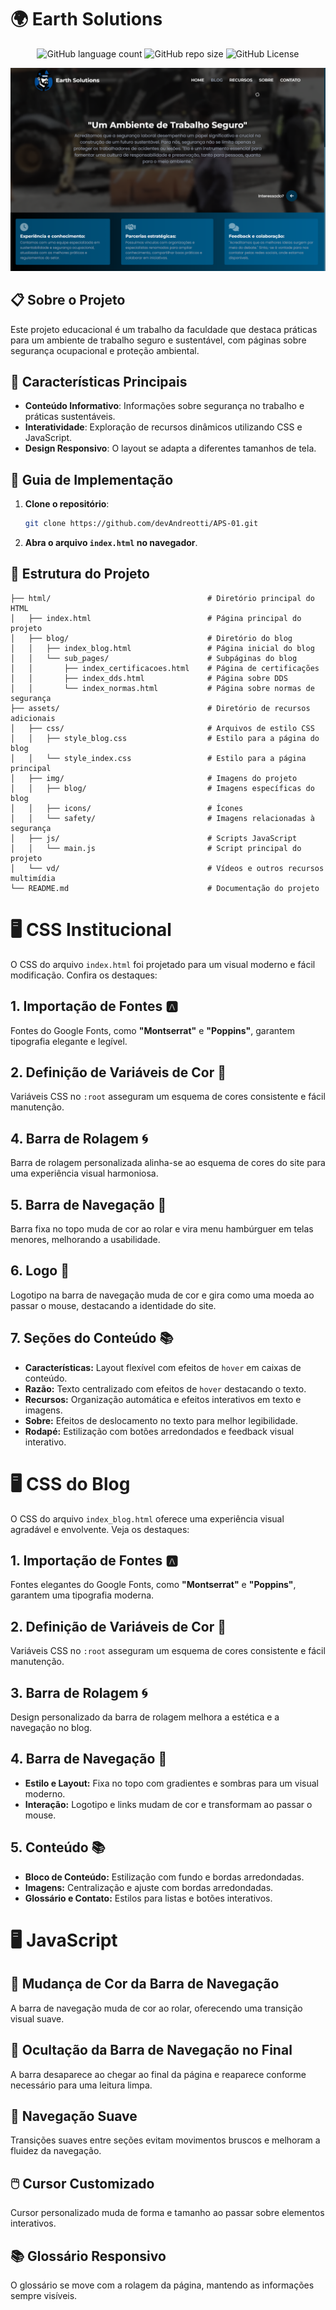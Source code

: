<!-- Projeto Finalizado -->
# 🌍 Earth Solutions
<p align="center">
  <!-- Contador de linguagens do GitHub -->
  <img alt="GitHub language count" src="https://img.shields.io/github/languages/count/devAndreotti/APS-01?color=FFF&labelColor=00547f&style=flat-square">
  <!-- Tamanho do repositório no GitHub -->
  <img alt="GitHub repo size" src="https://img.shields.io/github/repo-size/devAndreotti/APS-01?color=FFF&labelColor=00547f&style=flat-square">
  <!-- Licença do GitHub -->
  <img alt="GitHub License" src="https://img.shields.io/github/license/devAndreotti/devAndreotti?color=FFF&labelColor=00547f&style=flat-square">
</p>

<div align="center">
  <img src="./home.png" alt="Home Banner"/>
</div>

## 📋 Sobre o Projeto
Este projeto educacional é um trabalho da faculdade que destaca práticas para um ambiente de trabalho seguro e sustentável, com páginas sobre segurança ocupacional e proteção ambiental.

## 🌟 Características Principais
- **Conteúdo Informativo**: Informações sobre segurança no trabalho e práticas sustentáveis.
- **Interatividade**: Exploração de recursos dinâmicos utilizando CSS e JavaScript.
- **Design Responsivo**: O layout se adapta a diferentes tamanhos de tela.

## 🧭 Guia de Implementação
1. **Clone o repositório**:
   ```bash
   git clone https://github.com/devAndreotti/APS-01.git
   ```
2. **Abra o arquivo `index.html` no navegador**.

## 🚀 Estrutura do Projeto
```
├── html/                                   # Diretório principal do HTML
│   ├── index.html                          # Página principal do projeto
│   ├── blog/                               # Diretório do blog
│   │   ├── index_blog.html                 # Página inicial do blog
│   │   └── sub_pages/                      # Subpáginas do blog
│   │       ├── index_certificacoes.html    # Página de certificações
│   │       ├── index_dds.html              # Página sobre DDS
│   │       └── index_normas.html           # Página sobre normas de segurança
├── assets/                                 # Diretório de recursos adicionais
│   ├── css/                                # Arquivos de estilo CSS
│   │   ├── style_blog.css                  # Estilo para a página do blog
│   │   └── style_index.css                 # Estilo para a página principal
│   ├── img/                                # Imagens do projeto
│   │   ├── blog/                           # Imagens específicas do blog
│   │   ├── icons/                          # Ícones
│   │   └── safety/                         # Imagens relacionadas à segurança
│   ├── js/                                 # Scripts JavaScript
│   │   └── main.js                         # Script principal do projeto
│   └── vd/                                 # Vídeos e outros recursos multimídia
└── README.md                               # Documentação do projeto
```

# 🖥️ CSS Institucional
O CSS do arquivo `index.html` foi projetado para um visual moderno e fácil modificação. Confira os destaques:

## 1. Importação de Fontes 🅰️
Fontes do Google Fonts, como **"Montserrat"** e **"Poppins"**, garantem tipografia elegante e legível.

## 2. Definição de Variáveis de Cor 🎨
Variáveis CSS no `:root` asseguram um esquema de cores consistente e fácil manutenção.

## 4. Barra de Rolagem 🌀
Barra de rolagem personalizada alinha-se ao esquema de cores do site para uma experiência visual harmoniosa.

## 5. Barra de Navegação 📍
Barra fixa no topo muda de cor ao rolar e vira menu hambúrguer em telas menores, melhorando a usabilidade.

## 6. Logo 🌟
Logotipo na barra de navegação muda de cor e gira como uma moeda ao passar o mouse, destacando a identidade do site.

## 7. Seções do Conteúdo 📚
- **Características:** Layout flexível com efeitos de `hover` em caixas de conteúdo.
- **Razão:** Texto centralizado com efeitos de `hover` destacando o texto.
- **Recursos:** Organização automática e efeitos interativos em texto e imagens.
- **Sobre:** Efeitos de deslocamento no texto para melhor legibilidade.
- **Rodapé:** Estilização com botões arredondados e feedback visual interativo.

# 🖥️ CSS do Blog
O CSS do arquivo `index_blog.html` oferece uma experiência visual agradável e envolvente. Veja os destaques:

## 1. Importação de Fontes 🅰️
Fontes elegantes do Google Fonts, como **"Montserrat"** e **"Poppins"**, garantem uma tipografia moderna.

## 2. Definição de Variáveis de Cor 🎨
Variáveis CSS no `:root` asseguram um esquema de cores consistente e fácil manutenção.

## 3. Barra de Rolagem 🌀
Design personalizado da barra de rolagem melhora a estética e a navegação no blog.

## 4. Barra de Navegação 📍
- **Estilo e Layout:** Fixa no topo com gradientes e sombras para um visual moderno.
- **Interação:** Logotipo e links mudam de cor e transformam ao passar o mouse.

## 5. Conteúdo 📚
- **Bloco de Conteúdo:** Estilização com fundo e bordas arredondadas.
- **Imagens:** Centralização e ajuste com bordas arredondadas.
- **Glossário e Contato:** Estilos para listas e botões interativos.

# 🖥️ JavaScript

## 🎨 Mudança de Cor da Barra de Navegação
A barra de navegação muda de cor ao rolar, oferecendo uma transição visual suave.

## 🔻 Ocultação da Barra de Navegação no Final
A barra desaparece ao chegar ao final da página e reaparece conforme necessário para uma leitura limpa.

## 🧭 Navegação Suave
Transições suaves entre seções evitam movimentos bruscos e melhoram a fluidez da navegação.

## 🖱️ Cursor Customizado
Cursor personalizado muda de forma e tamanho ao passar sobre elementos interativos.

## 📚 Glossário Responsivo
O glossário se move com a rolagem da página, mantendo as informações sempre visíveis.
